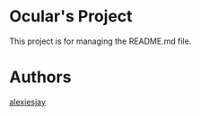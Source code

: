 # Ocular's Project
This project is for managing the README.md file.
# Authors
[alexiesjay](https://github.com/alexiesjay)

